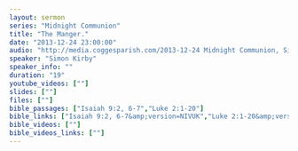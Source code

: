 ```yaml
---
layout: sermon
series: "Midnight Communion"
title: "The Manger."
date: "2013-12-24 23:00:00"
audio: "http://media.coggesparish.com/2013-12-24 Midnight Communion, Simon Kirby.mp3"
speaker: "Simon Kirby"
speaker_info: ""
duration: "19"
youtube_videos: [""]
slides: [""]
files: [""]
bible_passages: ["Isaiah 9:2, 6-7","Luke 2:1-20"]
bible_links: ["Isaiah 9:2, 6-7&amp;version=NIVUK","Luke 2:1-20&amp;version=NIVUK"]
bible_videos: [""]
bible_videos_links: [""]
---
```

